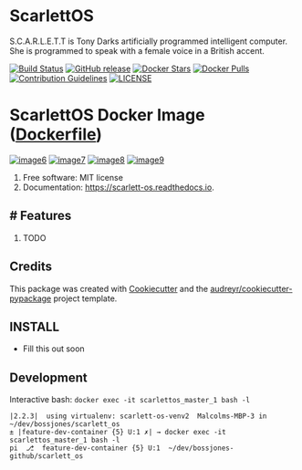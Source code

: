 ScarlettOS
==========

S.C.A.R.L.E.T.T is Tony Darks artificially programmed intelligent computer. She is programmed to speak with a female voice in a British accent.

[![Build Status](https://travis-ci.org/bossjones/scarlett_os.svg?branch=master)](https://travis-ci.org/bossjones/scarlett_os)
[![GitHub release](https://img.shields.io/github/release/bossjones/scarlett_os.svg)]()
[![Docker Stars](https://img.shields.io/docker/stars/bossjones/scarlett_os.svg)](https://hub.docker.com/r/bossjones/scarlett_os/)
[![Docker Pulls](https://img.shields.io/docker/pulls/bossjones/scarlett_os.svg)](https://hub.docker.com/r/bossjones/scarlett_os/)
[![Contribution Guidelines](http://img.shields.io/badge/CONTRIBUTING-Guidelines-blue.svg)](./CONTRIBUTING.md)
[![LICENSE](https://img.shields.io/badge/license-Apache-blue.svg?style=flat-square)](./LICENSE)

ScarlettOS Docker Image ([Dockerfile](https://github.com/bossjones/scarlett_os))
================================================================================

[![image6](https://images.microbadger.com/badges/image/bossjones/scarlett_os.svg)](https://microbadger.com/images/bossjones/scarlett_os)
[![image7](https://images.microbadger.com/badges/version/bossjones/scarlett_os.svg)](https://microbadger.com/images/bossjones/scarlett_os)
[![image8](https://images.microbadger.com/badges/commit/bossjones/scarlett_os.svg)](https://microbadger.com/images/bossjones/scarlett_os)
[![image9](https://images.microbadger.com/badges/license/bossjones/scarlett_os.svg)](https://microbadger.com/images/bossjones/scarlett_os)

1.  Free software: MIT license
2.  Documentation: <https://scarlett-os.readthedocs.io>.

\# Features
-----------

1.  TODO

Credits
-------

This package was created with [Cookiecutter](https://github.com/audreyr/cookiecutter) and the [audreyr/cookiecutter-pypackage](https://github.com/audreyr/cookiecutter-pypackage) project template.

INSTALL
-------

-   Fill this out soon


Development
----------

Interactive bash: `docker exec -it scarlettos_master_1 bash -l`

```
|2.2.3|  using virtualenv: scarlett-os-venv2  Malcolms-MBP-3 in ~/dev/bossjones/scarlett_os
± |feature-dev-container {5} U:1 ✗| → docker exec -it scarlettos_master_1 bash -l
pi  ⎇  feature-dev-container {5} U:1  ~/dev/bossjones-github/scarlett_os
```
